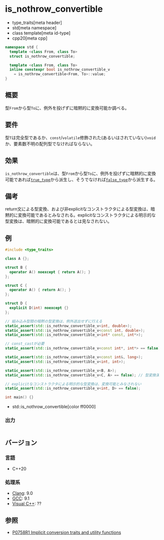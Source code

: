 # is_nothrow_convertible
* type_traits[meta header]
* std[meta namespace]
* class template[meta id-type]
* cpp20[meta cpp]

```cpp
namespace std {
  template <class From, class To>
  struct is_nothrow_convertible;

  template <class From, class To>
  inline constexpr bool is_nothrow_convertible_v
    = is_nothrow_convertible<From, To>::value;
}
```

## 概要
型`From`から型`To`に、例外を投げずに暗黙的に変換可能か調べる。


## 要件
型`T`は完全型であるか、`const`/`volatile`修飾された(あるいはされていない)`void`か、要素数不明の配列型でなければならない。


## 効果
`is_nothrow_convertible`は、型`From`から型`To`に、例外を投げずに暗黙的に変換可能であれば[`true_type`](true_type.md)から派生し、そうでなければ[`false_type`](false_type.md)から派生する。


## 備考
return文による型変換、および非explicitなコンストラクタによる型変換は、暗黙的に変換可能であるとみなされる。explicitなコンストラクタによる明示的な型変換は、暗黙的に変換可能であるとは見なされない。


## 例
```cpp example
#include <type_traits>

class A {};

struct B {
  operator A() noexcept { return A(); }
};

struct C {
  operator A() { return A(); }
};

struct D {
  explicit D(int) noexcept {}
};

// 組み込み型間の暗黙の型変換は、例外送出せずに行える
static_assert(std::is_nothrow_convertible_v<int, double>);
static_assert(std::is_nothrow_convertible_v<const int, double>);
static_assert(std::is_nothrow_convertible_v<int* const, int*>);

// const_castが必要
static_assert(std::is_nothrow_convertible_v<const int*, int*> == false);

static_assert(std::is_nothrow_convertible_v<const int&, long>);
static_assert(std::is_nothrow_convertible_v<int, int>);

static_assert(std::is_nothrow_convertible_v<B, A>);
static_assert(std::is_nothrow_convertible_v<C, A> == false); // 型変換演算子がnoexcept(false)

// explicitなコンストラクタによる明示的な型変換は、変換可能とみなされない
static_assert(std::is_nothrow_convertible_v<int, D> == false);

int main() {}
```
* std::is_nothrow_convertible[color ff0000]

### 出力
```
```

## バージョン
### 言語
- C++20

### 処理系
- [Clang](/implementation.md#clang): 9.0
- [GCC](/implementation.md#gcc): 9.1
- [Visual C++](/implementation.md#visual_cpp): ??


## 参照
- [P0758R1 Implicit conversion traits and utility functions](http://www.open-std.org/jtc1/sc22/wg21/docs/papers/2018/p0758r1.html)

